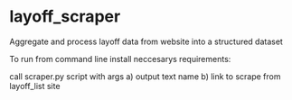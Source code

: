 # layoff_scraper
Aggregate and process layoff data from website into a structured dataset

To run from command line install neccesarys requirements:

call scraper.py script with args
a) output text name
b) link to scrape from layoff_list site
